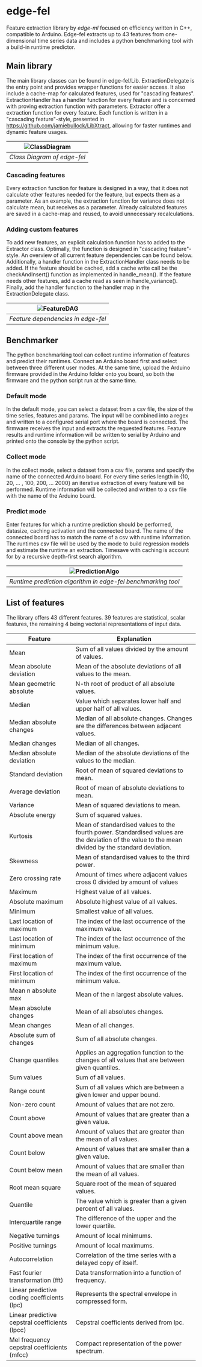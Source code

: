 # edge-fel
Feature extraction library by _edge-ml_ focused on efficiency written in C++, compatible to Arduino. Edge-fel extracts up to 43 features from one-dimensional time series data and includes a python benchmarking tool with a build-in runtime predictor.

## Main library
The main library classes can be found in edge-fel/Lib. ExtractionDelegate is the entry point and provides wrapper functions for easier access. It also include a cache-map for calculated features, used for "cascading features". ExtractionHandler has a handler function for every feature and is concerned with proving extraction function with parameters. Extractor offer a extraction function for every feature. Each function is written in a "cascading feature"-style, presented in https://github.com/jamiebullock/LibXtract, allowing for faster runtimes and dynamic feature usages.

| ![ClassDiagram](/Docs/ClassDiagram.png?raw=true "edge-fel Class Diagram") |
|:--:| 
| *Class Diagram of edge-fel* |


### Cascading features
Every extraction function for feature is designed in a way, that it does not calculate other features needed for the feature, but expects them as a parameter. As an example, the extraction function for variance does not calculate mean, but receives as a parameter. Already calculated features are saved in a cache-map and reused, to avoid unnecessary recalculations.   

### Adding custom features
To add new features, an explicit calculation function has to added to the Extractor class. Optimally, the function is designed in "cascading feature"-style. An overview of all current feature dependencies can be found below. Additionally, a handler function in the ExtractionHandler class needs to be added. If the feature should be cached, add a cache write call be the checkAndInsert() function as implemented in handle_mean(). If the feature needs other features, add a cache read as seen in handle_variance(). Finally, add the handler function to the handler map in the ExtractionDelegate class.

| ![FeatureDAG](/Docs/FeatureDAG.png?raw=true "edge-fel feature dependencies") |
|:--:| 
| *Feature dependencies in edge-fel* |


## Benchmarker
The python benchmarking tool can collect runtime information of features and predict their runtimes. Connect an Arduino board first and select between three different user modes. At the same time, upload the Arduino firmware provided in the Arduino folder onto you board, so both the firmware and the python script run at the same time.

### Default mode
In the default mode, you can select a dataset from a csv file, the size of the time series, features and params. The input will be combined into a regex and written to a configured serial port where the board is connected. The firmware receives the input and extracts the requested features. Feature results and runtime information will be written to serial by Arduino and printed onto the console by the python script.

### Collect mode
In the collect mode, select a dataset from a csv file, params and specify the name of the connected Arduino board. For every time series length in {10, 20, ... , 100, 200, ... 2000} an iterative extraction of every feature will be performed. Runtime information will be collected and written to a csv file with the name of the Arduino board.

### Predict mode
Enter features for which a runtime prediction should be performed, datasize, caching activation and the connected board. The name of the connected board has to match the name of a csv with runtime information. The runtimes csv file will be used by the mode to build regression models and estimate the runtime an extraction. Timesave with caching is account for by a recursive depth-first search algorithm.

| ![PredictionAlgo](/Docs/PredictionAlgo.PNG?raw=true "edge-fel runtime prediction algorithm") |
|:--:| 
| *Runtime prediction algorithm in edge-fel benchmarking tool* |


## List of features
The library offers 43 different features. 39 features are statistical, scalar features, the remaining 4 being vectorial representations of input data.

| Feature                                        | Explanation                                                                                                                                        |
|------------------------------------------------|----------------------------------------------------------------------------------------------------------------------------------------------------|
| Mean                                           | Sum of all values divided by the amount of values.                                                                                                 |
| Mean absolute deviation                        | Mean of the absolute deviations of all values to the mean.                                                                                         |
| Mean geometric absolute                        | N-th root of product of all absolute values.                                                                                                       |
| Median                                         | Value which separates lower half and upper half of all values.                                                                                     |
| Median absolute changes                        | Median of all absolute changes. Changes are the differences between adjacent values.                                                               |
| Median changes                                 | Median of all changes.                                                                                                                             |
| Median absolute deviation                      | Median of the absolute deviations of the values to the median.                                                                                     |
| Standard deviation                             | Root of mean of squared deviations to mean.                                                                                                        |
| Average deviation                              | Root of mean of absolute deviations to mean.                                                                                                       |
| Variance                                       | Mean of squared deviations to mean.                                                                                                                |
| Absolute energy                                | Sum of squared values.                                                                                                                             |
| Kurtosis                                       | Mean of standardised values to the fourth power. Standardised values are the deviation of the value to the mean divided by the standard deviation. |
| Skewness                                       | Mean of standardised values to the third power.                                                                                                    |
| Zero crossing rate                             | Amount of times where adjacent values cross 0 divided by amount of values                                                                          |
| Maximum                                        | Highest value of all values.                                                                                                                       |
| Absolute maximum                               | Absolute highest value of all values.                                                                                                              |
| Minimum                                        | Smallest value of all values.                                                                                                                      |
| Last location of maximum                       | The index of the last occurrence of the maximum value.                                                                                             |
| Last location of minimum                       | The index of the last occurrence of the minimum value.                                                                                             |
| First location of maximum                      | The index of the first occurrence of the maximum value.                                                                                            |
| First location of minimum                      | The index of the first occurrence of the minimum value.                                                                                            |
| Mean n absolute max                            | Mean of the n largest absolute values.                                                                                                             |
| Mean absolute changes                          | Mean of all absolutes changes.                                                                                                                     |
| Mean changes                                   | Mean of all changes.                                                                                                                               |
| Absolute sum of changes                        | Sum of all absolute changes.                                                                                                                       |
| Change quantiles                               | Applies an aggregation function to the changes of all values that are between given quantiles.                                                     |
| Sum values                                     | Sum of all values.                                                                                                                                 |
| Range count                                    | Sum of all values which are between a given lower and upper bound.                                                                                 |
| Non-zero count                                 | Amount of values that are not zero.                                                                                                                |
| Count above                                    | Amount of values that are greater than a given value.                                                                                              |
| Count above mean                               | Amount of values that are greater than the mean of all values.                                                                                     |
| Count below                                    | Amount of values that are smaller than a given value.                                                                                              |
| Count below mean                               | Amount of values that are smaller than the mean of all values.                                                                                     |
| Root mean square                               | Square root of the mean of squared values.                                                                                                         |
| Quantile                                       | The value which is greater than a given percent of all values.                                                                                     |
| Interquartile range                            | The difference of the upper and the lower quartile.                                                                                                |
| Negative turnings                              | Amount of local minimums.                                                                                                                          |
| Positive turnings                              | Amount of local maximums.                                                                                                                          |
| Autocorrelation                                | Correlation of the time series with a delayed copy of itself.                                                                                      |
| Fast fourier transformation (fft)              | Data transformation into a function of frequency.                                                                                                  |
| Linear predictive coding coefficients (lpc)    | Represents the spectral envelope in compressed form.                                                                                               |
| Linear predictive cepstral coefficients (lpcc) | Cepstral coefficients derived from lpc.                                                                                                            |
| Mel frequency cepstral coefficients (mfcc)     | Compact representation of the power spectrum.                                                                                                      |

